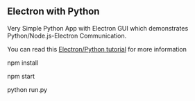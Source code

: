 ## Electron with Python

Very Simple Python App with Electron GUI which demonstrates Python/Node.js-Electron Communication.

You can read this [Electron/Python tutorial](https://www.techiediaries.com/python-electron-tutorial) for more information

npm install

npm start

python run.py

 
